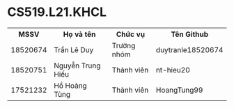 # CS519.L21.KHCL 


<table style="width:100%">
  <tr>
    <th>MSSV</th>
    <th>Họ và tên</th>
    <th>Chức vụ</th>
    <th>Tên Github</th>
  </tr>
  <tr>
    <td>18520674</td>
    <td>Trần Lê Duy</td>
    <td>Trưởng nhóm</td>
    <td>duytranle18520674</td>
  </tr>
  <tr>
    <td>18520751</td>
    <td>Nguyễn Trung Hiếu</td>
    <td>Thành viên</td>
    <td>nt-hieu20</td>
  </tr>
  <tr>
    <td>17521232</td>
    <td>Hồ Hoàng Tùng</td>
    <td>Thành viên</td>
    <td>HoangTung99</td>
</table>
